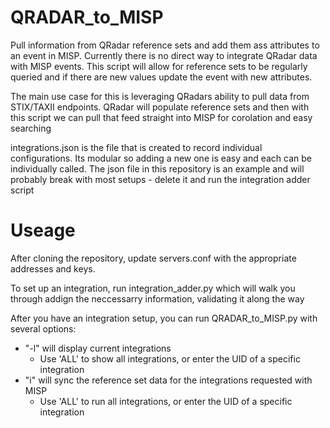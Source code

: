 # QRADAR_to_MISP
Pull information from QRadar reference sets and add them ass attributes to an event in MISP. Currently there is no direct way to integrate QRadar data with MISP events. This script will allow for reference sets to be regularly queried and if there are new values update the event with new attributes. 

The main use case for this is leveraging QRadars ability to pull data from STIX/TAXII endpoints. QRadar will populate reference sets and then with this script we can pull that feed straight into MISP for corolation and easy searching

integrations.json is the file that is created to record individual configurations. Its modular so adding a new one is easy and each can be individually called. The json file in this repository is an example and will probably break with most setups - delete it and run the integration adder script

# Useage

After cloning the repository, update servers.conf with the appropriate addresses and keys.

To set up an integration, run integration_adder.py which will walk you through addign the neccessarry information, validating it along the way

After you have an integration setup, you can run QRADAR_to_MISP.py with several options:

 - "-l" will display current integrations
    * Use 'ALL' to show all integrations, or enter the UID of a specific integration
 - "i" will sync the reference set data for the integrations requested with MISP
    * Use 'ALL' to run all integrations, or enter the UID of a specific integration
